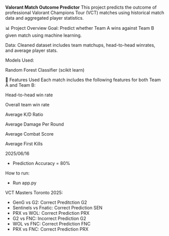 **Valorant Match Outcome Predictor**
This project predicts the outcome of professional Valorant Champions Tour (VCT) matches using historical match data and aggregated player statistics.

📊 Project Overview
Goal: Predict whether Team A wins against Team B given match using machine learning.

Data: Cleaned dataset includes team matchups, head-to-head winrates, and average player stats.

Models Used:

Random Forest Classifier (scikit learn)

🧠 Features Used
Each match includes the following features for both Team A and Team B:

Head-to-head win rate

Overall team win rate

Average K/D Ratio

Average Damage Per Round

Average Combat Score

Average First Kills

2025/06/16
- Prediction Accuracy = 80%

How to run:
- Run app.py 

VCT Masters Toronto 2025:
- GenG vs G2: Correct Preditction G2
- Sentinels vs Fnatic: Correct Prediction SEN
- PRX vs WOL: Correct Prediction PRX
- G2 vs FNC: Incorrect Prediction G2
- WOL vs FNC: Correct Prediction FNC
- PRX vs FNC: Correct Prediction PRX
